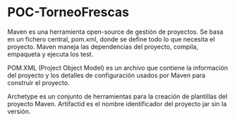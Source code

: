 # POC-TorneoFrescas

Maven es una herramienta open-source de gestión de proyectos. Se basa en un fichero central, pom.xml, donde se define todo lo que necesita el proyecto. Maven maneja las dependencias del proyecto, compila, empaqueta y ejecuta los test.

POM.XML (Project Object Model) es un archivo que contiene la información del proyecto y los detalles de configuración usados por Maven para construir el proyecto.

Archetype es un conjunto de herramientas para la creación de plantillas del proyecto Maven.
Artifactid es el nombre identificador del proyecto jar sin la versión.


